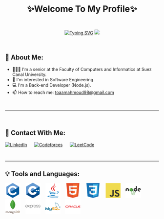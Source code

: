 <h1 align ="center">✨Welcome To My Profile✨
</h1> 
<br/>

<p align ="center">
<a href="https://git.io/typing-svg"><img src="https://readme-typing-svg.demolab.com?font=Dancing+Script&size=35&pause=1000&color=F76CB3&random=false&width=435&center=true&lines=++I'm+Toaa+Mahmoud+;+I'm+a+Backend+Developer" alt="Typing SVG" /></a>
<img src="https://raw.githubusercontent.com/innng/innng/master/assets/kyubey.gif" height="40" />
</p>
<br>

  <p align ="left">

## 💭 About Me:
<ul>
  <li>👩🏽‍💻 I'm a senior at the Faculty of Computers and Informatics at Suez Canal University.</li>
  <li>🌱 I'm interested in Software Engineering.</li>
  <li>💻 I'm a Back-end Developer (Node.js).</li>
  <li>📫 How to reach me: <a href="mailto:toaamahmoud98@gmail.com">toaamahmoud98@gmail.com</a></li>
</ul>
<br />
<hr />
<br />

## 📨 Contact With Me:
<p align="left">
  <a href="https://www.linkedin.com/in/toaamahmoud98/" target="_blank" rel="noreferrer">
    <img src="https://raw.githubusercontent.com/rahuldkjain/github-profile-readme-generator/master/src/images/icons/Social/linked-in-alt.svg" width="30" height="30" alt="LinkedIn" /></a>
  &nbsp;&nbsp;&nbsp;&nbsp;
  <a href="https://codeforces.com/profile/TOAA_98" target="_blank" rel="noreferrer">
    <img src="https://raw.githubusercontent.com/rahuldkjain/github-profile-readme-generator/master/src/images/icons/Social/codeforces.svg" width="30" height="30" alt="Codeforces" /></a>
  &nbsp;&nbsp;&nbsp;&nbsp;
  <a href="https://leetcode.com/u/Toaa_Mahmoud/" target="_blank" rel="noreferrer">
    <img src="https://upload.wikimedia.org/wikipedia/commons/1/19/LeetCode_logo_black.png" width="30" height="30" alt="LeetCode" /></a>
</p>
<br />
<hr />

## 💡 Tools and Languages:
<p align="left">
  <a href="https://www.cprogramming.com/" target="_blank" rel="noreferrer">
    <img src="https://raw.githubusercontent.com/devicons/devicon/master/icons/c/c-original.svg" alt="C" width="50" /></a>
  &nbsp;&nbsp;
  <a href="https://www.w3schools.com/cpp/" target="_blank" rel="noreferrer">
    <img src="https://raw.githubusercontent.com/devicons/devicon/master/icons/cplusplus/cplusplus-original.svg" alt="C++" width="50" /></a>
  &nbsp;&nbsp;
  <a href="https://www.java.com" target="_blank" rel="noreferrer">
    <img src="https://raw.githubusercontent.com/devicons/devicon/master/icons/java/java-original.svg" alt="Java" width="50" /></a>
  &nbsp;&nbsp;
  <a href="https://developer.mozilla.org/en-US/docs/Web/HTML" target="_blank" rel="noreferrer">
    <img src="https://raw.githubusercontent.com/devicons/devicon/master/icons/html5/html5-original.svg" alt="HTML" width="50" /></a>
  &nbsp;&nbsp;
  <a href="https://developer.mozilla.org/en-US/docs/Web/CSS" target="_blank" rel="noreferrer">
    <img src="https://raw.githubusercontent.com/devicons/devicon/master/icons/css3/css3-original.svg" alt="CSS" width="50" /></a>
  &nbsp;&nbsp;
  <a href="https://developer.mozilla.org/en-US/docs/Web/JavaScript" target="_blank" rel="noreferrer">
    <img src="https://raw.githubusercontent.com/devicons/devicon/master/icons/javascript/javascript-original.svg" alt="JavaScript" width="50" /></a>
  &nbsp;&nbsp;
    <a href="https://nodejs.org" target="_blank" rel="noreferrer">
    <img src="https://raw.githubusercontent.com/devicons/devicon/master/icons/nodejs/nodejs-original-wordmark.svg" alt="Node.js" width="50" /></a>
  &nbsp;&nbsp;
   <a href="https://www.mongodb.com/" target="_blank" rel="noreferrer">
    <img src="https://raw.githubusercontent.com/devicons/devicon/master/icons/mongodb/mongodb-original-wordmark.svg" alt="MongoDB" width="50" /></a>
  &nbsp;&nbsp;
 <a href="https://expressjs.com" target="_blank" rel="noreferrer">
    <img src="https://raw.githubusercontent.com/devicons/devicon/master/icons/express/express-original-wordmark.svg" alt="Express.js" width="50" /></a>
  &nbsp;&nbsp;
  <a href="https://www.mysql.com/" target="_blank" rel="noreferrer">
    <img src="https://raw.githubusercontent.com/devicons/devicon/master/icons/mysql/mysql-original-wordmark.svg" alt="MySQL" width="50" /></a>
  &nbsp;&nbsp;
  <a href="https://www.oracle.com/" target="_blank" rel="noreferrer">
    <img src="https://raw.githubusercontent.com/devicons/devicon/master/icons/oracle/oracle-original.svg" alt="Oracle" width="50" /></a>
</p>
<br />
